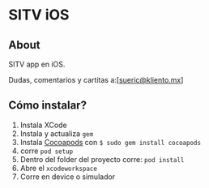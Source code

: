 SITV iOS
====================

About
-----
SITV app en iOS.

Dudas, comentarios y cartitas a:[sueric@kliento.mx]



Cómo instalar?
--------------

1. Instala XCode
2. Instala y actualiza `gem`
2. Instala [Cocoapods](http://guides.cocoapods.org/using/getting-started.html) con `$ sudo gem install cocoapods`
3. corre `pod setup`
4. Dentro del folder del proyecto corre: `pod install`
5. Abre el `xcodeworkspace`
6. Corre en device o simulador

